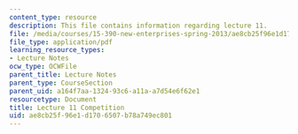 ```yaml
---
content_type: resource
description: This file contains information regarding lecture 11.
file: /media/courses/15-390-new-enterprises-spring-2013/ae8cb25f96e1d1706507b78a749ec801_MIT15_390S13_lec11.pdf
file_type: application/pdf
learning_resource_types:
- Lecture Notes
ocw_type: OCWFile
parent_title: Lecture Notes
parent_type: CourseSection
parent_uid: a164f7aa-1324-93c6-a11a-a7d54e6f62e1
resourcetype: Document
title: Lecture 11 Competition
uid: ae8cb25f-96e1-d170-6507-b78a749ec801
---
```

